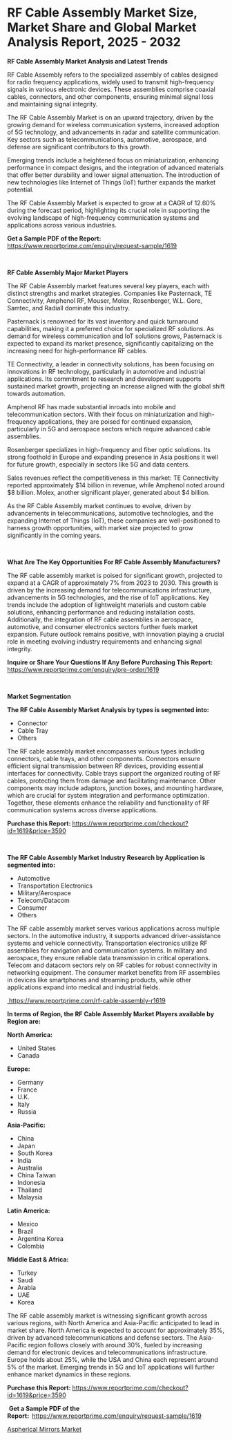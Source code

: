 <p><h1>RF Cable Assembly Market Size, Market Share and Global Market Analysis Report, 2025 - 2032</h1></p><p><strong>RF Cable Assembly Market Analysis and Latest Trends</strong></p>
<p><p>RF Cable Assembly refers to the specialized assembly of cables designed for radio frequency applications, widely used to transmit high-frequency signals in various electronic devices. These assemblies comprise coaxial cables, connectors, and other components, ensuring minimal signal loss and maintaining signal integrity. </p><p>The RF Cable Assembly Market is on an upward trajectory, driven by the growing demand for wireless communication systems, increased adoption of 5G technology, and advancements in radar and satellite communication. Key sectors such as telecommunications, automotive, aerospace, and defense are significant contributors to this growth. </p><p>Emerging trends include a heightened focus on miniaturization, enhancing performance in compact designs, and the integration of advanced materials that offer better durability and lower signal attenuation. The introduction of new technologies like Internet of Things (IoT) further expands the market potential. </p><p>The RF Cable Assembly Market is expected to grow at a CAGR of 12.60% during the forecast period, highlighting its crucial role in supporting the evolving landscape of high-frequency communication systems and applications across various industries.</p></p>
<p><strong>Get a Sample PDF of the Report:&nbsp;</strong> <a href="https://www.reportprime.com/enquiry/request-sample/1619?utm_campaign=3524&utm_medium=2&utm_source=Github&utm_content=ia&utm_term=18032025&utm_id=rf-cable-assembly">https://www.reportprime.com/enquiry/request-sample/1619</a></p>
<p>&nbsp;</p>
<p><strong>RF Cable Assembly Major Market Players</strong></p>
<p><p>The RF Cable Assembly market features several key players, each with distinct strengths and market strategies. Companies like Pasternack, TE Connectivity, Amphenol RF, Mouser, Molex, Rosenberger, W.L. Gore, Samtec, and Radiall dominate this industry.</p><p>Pasternack is renowned for its vast inventory and quick turnaround capabilities, making it a preferred choice for specialized RF solutions. As demand for wireless communication and IoT solutions grows, Pasternack is expected to expand its market presence, significantly capitalizing on the increasing need for high-performance RF cables.</p><p>TE Connectivity, a leader in connectivity solutions, has been focusing on innovations in RF technology, particularly in automotive and industrial applications. Its commitment to research and development supports sustained market growth, projecting an increase aligned with the global shift towards automation.</p><p>Amphenol RF has made substantial inroads into mobile and telecommunication sectors. With their focus on miniaturization and high-frequency applications, they are poised for continued expansion, particularly in 5G and aerospace sectors which require advanced cable assemblies.</p><p>Rosenberger specializes in high-frequency and fiber optic solutions. Its strong foothold in Europe and expanding presence in Asia positions it well for future growth, especially in sectors like 5G and data centers.</p><p>Sales revenues reflect the competitiveness in this market: TE Connectivity reported approximately $14 billion in revenue, while Amphenol noted around $8 billion. Molex, another significant player, generated about $4 billion. </p><p>As the RF Cable Assembly market continues to evolve, driven by advancements in telecommunications, automotive technologies, and the expanding Internet of Things (IoT), these companies are well-positioned to harness growth opportunities, with market size projected to grow significantly in the coming years.</p></p>
<p>&nbsp;</p>
<p><strong>What Are The Key Opportunities For RF Cable Assembly Manufacturers?</strong></p>
<p><p>The RF cable assembly market is poised for significant growth, projected to expand at a CAGR of approximately 7% from 2023 to 2030. This growth is driven by the increasing demand for telecommunications infrastructure, advancements in 5G technologies, and the rise of IoT applications. Key trends include the adoption of lightweight materials and custom cable solutions, enhancing performance and reducing installation costs. Additionally, the integration of RF cable assemblies in aerospace, automotive, and consumer electronics sectors further fuels market expansion. Future outlook remains positive, with innovation playing a crucial role in meeting evolving industry requirements and enhancing signal integrity.</p></p>
<p><strong>Inquire or Share Your Questions If Any Before Purchasing This Report:</strong> <a href="https://www.reportprime.com/enquiry/pre-order/1619?utm_campaign=3524&utm_medium=2&utm_source=Github&utm_content=ia&utm_term=18032025&utm_id=rf-cable-assembly">https://www.reportprime.com/enquiry/pre-order/1619</a></p>
<p>&nbsp;</p>
<p><strong>Market Segmentation</strong></p>
<p><strong>The RF Cable Assembly Market Analysis by types is segmented into:</strong></p>
<p><ul><li>Connector</li><li>Cable Tray</li><li>Others</li></ul></p>
<p><p>The RF cable assembly market encompasses various types including connectors, cable trays, and other components. Connectors ensure efficient signal transmission between RF devices, providing essential interfaces for connectivity. Cable trays support the organized routing of RF cables, protecting them from damage and facilitating maintenance. Other components may include adaptors, junction boxes, and mounting hardware, which are crucial for system integration and performance optimization. Together, these elements enhance the reliability and functionality of RF communication systems across diverse applications.</p></p>
<p><strong>Purchase this Report:&nbsp;</strong><a href="https://www.reportprime.com/checkout?id=1619&price=3590&utm_campaign=3524&utm_medium=2&utm_source=Github&utm_content=ia&utm_term=18032025&utm_id=rf-cable-assembly">https://www.reportprime.com/checkout?id=1619&price=3590</a></p>
<p>&nbsp;</p>
<p><strong>The RF Cable Assembly Market Industry Research by Application is segmented into:</strong></p>
<p><ul><li>Automotive</li><li>Transportation Electronics</li><li>Military/Aerospace</li><li>Telecom/Datacom</li><li>Consumer</li><li>Others</li></ul></p>
<p><p>The RF cable assembly market serves various applications across multiple sectors. In the automotive industry, it supports advanced driver-assistance systems and vehicle connectivity. Transportation electronics utilize RF assemblies for navigation and communication systems. In military and aerospace, they ensure reliable data transmission in critical operations. Telecom and datacom sectors rely on RF cables for robust connectivity in networking equipment. The consumer market benefits from RF assemblies in devices like smartphones and streaming products, while other applications expand into medical and industrial fields.</p></p>
<p><a href="https://www.reportprime.com/rf-cable-assembly-r1619?utm_campaign=3524&utm_medium=2&utm_source=Github&utm_content=ia&utm_term=18032025&utm_id=rf-cable-assembly">&nbsp;https://www.reportprime.com/rf-cable-assembly-r1619</a></p>
<p><strong>In terms of Region, the RF Cable Assembly Market Players available by Region are:</strong></p>
<p>
    <p> <strong> North America: </strong>
        <ul>
            <li>United States</li>
            <li>Canada</li>
        </ul>
        </p> 
    <p> <strong> Europe: </strong>
        <ul>
            <li>Germany</li>
            <li>France</li>
            <li>U.K.</li>
            <li>Italy</li>
            <li>Russia</li>
        </ul>
        </p> 
    <p> <strong> Asia-Pacific: </strong>
        <ul>
            <li>China</li>
            <li>Japan</li>
            <li>South Korea</li>
            <li>India</li>
            <li>Australia</li>
            <li>China Taiwan</li>
            <li>Indonesia</li>
            <li>Thailand</li>
            <li>Malaysia</li>
        </ul>
        </p> 
    <p> <strong> Latin America: </strong>
        <ul>
            <li>Mexico</li>
            <li>Brazil</li>
            <li>Argentina Korea</li>
            <li>Colombia</li>
        </ul>
        </p> 
    <p> <strong> Middle East & Africa: </strong>
        <ul>
            <li>Turkey</li>
            <li>Saudi</li>
            <li>Arabia</li>
            <li>UAE</li>
            <li>Korea</li>
        </ul>
    </p>
    </p>
<p><p>The RF cable assembly market is witnessing significant growth across various regions, with North America and Asia-Pacific anticipated to lead in market share. North America is expected to account for approximately 35%, driven by advanced telecommunications and defense sectors. The Asia-Pacific region follows closely with around 30%, fueled by increasing demand for electronic devices and telecommunications infrastructure. Europe holds about 25%, while the USA and China each represent around 5% of the market. Emerging trends in 5G and IoT applications will further enhance market dynamics in these regions.</p></p>
<p><strong>Purchase this Report: </strong><a href="https://www.reportprime.com/checkout?id=1619&price=3590&utm_campaign=3524&utm_medium=2&utm_source=Github&utm_content=ia&utm_term=18032025&utm_id=rf-cable-assembly">https://www.reportprime.com/checkout?id=1619&price=3590</a></p>
<p>&nbsp;<strong>Get a Sample PDF of the Report:&nbsp;&nbsp;</strong><a href="https://www.reportprime.com/enquiry/request-sample/1619?utm_campaign=3524&utm_medium=2&utm_source=Github&utm_content=ia&utm_term=18032025&utm_id=rf-cable-assembly">https://www.reportprime.com/enquiry/request-sample/1619</a></p>
<p><strong></strong></p>
<p><p><a href="https://github.com/alawnhvicay/Market-Research-Report-List-1/blob/main/aspherical-mirrors-market.md?utm_campaign=3524&utm_medium=2&utm_source=Github&utm_content=ia&utm_term=18032025&utm_id=rf-cable-assembly">Aspherical Mirrors Market</a></p></p>